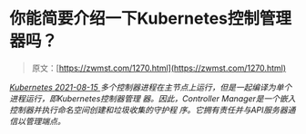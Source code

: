 <!--yml
category: 未分类
date: 0001-01-01 00:00:00
--->

# 你能简要介绍一下Kubernetes控制管理器吗？

> 原文：[https://zwmst.com/1270.html](https://zwmst.com/1270.html)

   [ *Kubernetes* ](https://zwmst.com/kubernetes)*[ <time datetime="2021-08-15T10:54:58+08:00"> 2021-08-15 </time> ](https://zwmst.com/1270.html)  多个控制器进程在主节点上运行，但是一起编译为单个进程运行，即Kubernetes控制器管理 器。因此，Controller Manager是一个嵌入控制器并执行命名空间创建和垃圾收集的守护程 序。它拥有责任并与API服务器通信以管理端点。*
